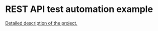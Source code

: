 # REST API test automation example

[Detailed description of the project.](https://github.com/gwp78/aqa-framework/README.MD)